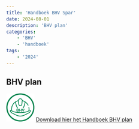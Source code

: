 ```yaml
---
title: 'Handboek BHV Spar'
date: 2024-08-01
description: 'BHV plan'
categories:
    - 'BHV'
    - 'handboek'
tags:
    - '2024'
---
```




## BHV plan
[![Handboek BHV](bhv.png)](pdf/20240801_Handboek_BHV_SPAR.pdf) [Download hier het Handboek BHV plan](pdf/20240801_Handboek_BHV_SPAR.pdf)